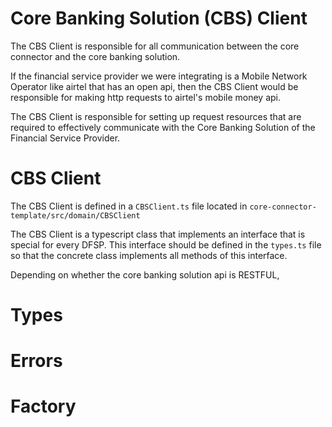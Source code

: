 # Core Banking Solution (CBS) Client
The CBS Client is responsible for all communication between the core connector and the core banking solution.

If the financial service provider we were integrating is a Mobile Network Operator like airtel that has an open api, then the CBS Client would be responsible for making http requests to airtel's mobile money api.

The CBS Client is responsible for setting up request resources that are required to effectively communicate with the Core Banking Solution of the Financial Service Provider.

# CBS Client
The CBS Client is defined in a `CBSClient.ts` file located in `core-connector-template/src/domain/CBSClient`

The CBS Client is a typescript class that implements an interface that is special for every DFSP. This interface should be defined in the `types.ts` file so that the concrete class implements all methods of this interface.

Depending on whether the core banking solution api is RESTFUL, 
# Types

# Errors

# Factory